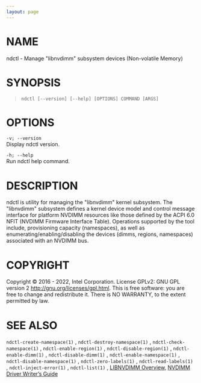 ```yaml
---
layout: page
---
```


# NAME

ndctl - Manage "libnvdimm" subsystem devices (Non-volatile Memory)

# SYNOPSIS

>     ndctl [--version] [--help] [OPTIONS] COMMAND [ARGS]

# OPTIONS

`-v; --version`  
Display ndctl version.

`-h; --help`  
Run ndctl help command.

# DESCRIPTION

ndctl is utility for managing the "libnvdimm" kernel subsystem. The
"libnvdimm" subsystem defines a kernel device model and control message
interface for platform NVDIMM resources like those defined by the ACPI
6.0 NFIT (NVDIMM Firmware Interface Table). Operations supported by the
tool include, provisioning capacity (namespaces), as well as
enumerating/enabling/disabling the devices (dimms, regions, namespaces)
associated with an NVDIMM bus.

# COPYRIGHT

Copyright © 2016 - 2022, Intel Corporation. License GPLv2: GNU GPL
version 2 <http://gnu.org/licenses/gpl.html>. This is free software: you
are free to change and redistribute it. There is NO WARRANTY, to the
extent permitted by law.

# SEE ALSO

`ndctl-create-namespace(1)` , `ndctl-destroy-namespace(1)` ,
`ndctl-check-namespace(1)` , `ndctl-enable-region(1)` ,
`ndctl-disable-region(1)` , `ndctl-enable-dimm(1)` ,
`ndctl-disable-dimm(1)` , `ndctl-enable-namespace(1)` ,
`ndctl-disable-namespace(1)` , `ndctl-zero-labels(1)` ,
`ndctl-read-labels(1)` , `ndctl-inject-error(1)` , `ndctl-list(1)` ,
[LIBNVDIMM
Overview](https://www.kernel.org/doc/Documentation/nvdimm/nvdimm.txt),
[NVDIMM Driver Writer’s
Guide](http://pmem.io/documents/NVDIMM_Driver_Writers_Guide.pdf)
